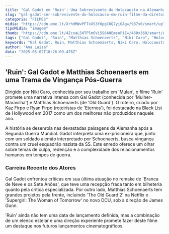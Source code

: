 ```yaml
---
title: "Gal Gadot em 'Ruin': Uma Sobrevivente do Holocausto na Alemanha Pós-Guerra"
slug: "gal-gadot-ser-sobrevivente-do-holocauso-em-ruin-filme-da-diretora-de-mulan"
categoria: "FILMES"
midia: "https://cdn.ome.lt/XrhdMWvPFTxXS3YOpgC6Q7yiGAg=/987x0/smart/uploads/conteudo/fotos/gal-gadot-2.png"
tipoMidia: "imagem"
thumb: "https://cdn.ome.lt/4ZcxaL5HTPlmOVi5S6AHEmsoFiE=/480x360/smart/extras/conteudos/gal-gadot.webp"
tags: ["Gal Gadot", "Ruin", "Matthias Schoenaerts", "Niki Caro", "Holocausto", "Segunda Guerra Mundial", "suspense", "cinema"]
keywords: "Gal Gadot, Ruin, Matthias Schoenaerts, Niki Caro, Holocausto, Segunda Guerra Mundial, suspense, cinema"
author: "Ana Luiza"
data: "2025-05-02T18:26:09.476Z"
---
```


## 'Ruin': Gal Gadot e Matthias Schoenaerts em uma Trama de Vingança Pós-Guerra

Dirigido por Niki Caro, conhecida por seu trabalho em 'Mulan', o filme 'Ruin' promete uma narrativa intensa com Gal Gadot (conhecida por 'Mulher-Maravilha') e Matthias Schoenaerts (de 'Old Guard'). O roteiro, criado por Kaz Firpo e Ryan Firpo (roteiristas de 'Eternos'), foi destacado na Black List de Hollywood em 2017 como um dos melhores não produzidos naquele ano. 

A história se desenrola nas devastadas paisagens da Alemanha após a Segunda Guerra Mundial. Gadot interpreta uma ex-prisioneira que, junto com um soldado alemão interpretado por Schoenaerts, busca vingança contra um cruel esquadrão nazista da SS. Este enredo oferece um olhar sobre temas de culpa, redenção e a complexidade dos relacionamentos humanos em tempos de guerra.

### Carreira Recente dos Atores

Gal Gadot enfrentou críticas em sua última atuação no remake de 'Branca de Neve e os Sete Anões', que teve uma recepção fraca tanto em bilheteria quanto pela crítica especializada. Por outro lado, Matthias Schoenaerts tem grandes projetos pela frente, incluindo 'The Old Guard 2' na Netflix e 'Supergirl: The Woman of Tomorrow' no novo DCU, sob a direção de James Gunn.

'Ruin' ainda não tem uma data de lançamento definida, mas a combinação de um elenco estelar e uma direção experiente promete fazer deste filme um destaque nos futuros lançamentos cinematográficos.